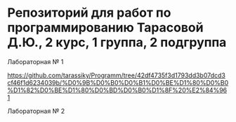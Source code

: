 # Репозиторий для работ по программированию Тарасовой Д.Ю., 2 курс, 1 группа, 2 подгруппа

Лабораторная № 1

https://github.com/tarassiky/Programm/tree/42df4735f3d1793dd3b07dcd3cf46f1d6234039b/%D0%9B%D0%B0%D0%B1%D0%BE%D1%80%D0%B0%D1%82%D0%BE%D1%80%D0%BD%D0%B0%D1%8F%20%E2%84%961

Лабораторная № 2

